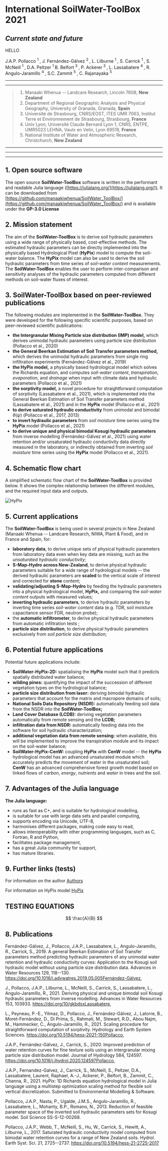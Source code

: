 <!-- MathJax -->
<script id="MathJax-script" async src="https://cdn.jsdelivr.net/npm/mathjax@3/es5/tex-mml-chtml.js"></script>

# International SoilWater-ToolBox 2021

## *Current state and future*
HELLO


J.A.P. Pollacco <sup> 1 </sup>, J. Fernández-Gálvez  <sup> 2 </sup>, L. Lilburne <sup> 1  </sup>, S. Carrick  <sup> 1  </sup>, S. McNeill  <sup> 1  </sup>, D.A. Peltzer <sup> 1  </sup> B. Belfort <sup> 3  </sup>, P. Ackerer<sup> 3  </sup>, L. Lassabatere <sup> 4  </sup>, R. Angulo-Jaramillo <sup> 4  </sup>, S.C. Zammit <sup> 5  </sup>, C. Rajanayaka <sup> 5  </sup>


---
---

> 1. Manaaki Whenua -- Landcare Research, Lincoln 7608, **New Zealand**
> 2. Department of Regional Geographic Analysis and Physical Geography, University of Granada, Granada, **Spain**
> 3. Université de Strasbourg, CNRS/EOST, ITES UMR 7063, Institut Terre et Environnement de Strasbourg, Strasbourg, **France**
> 4. Univ Lyon, Université Claude Bernard Lyon 1, CNRS, ENTPE, UMR5023 LEHNA, Vaulx en Velin, Lyon 69518, **France**
> 5. National Institute of Water and Atmospheric Research, Christchurch, **New Zealand**

---
---
---

## 1. Open source software

The open source **SoilWater-ToolBox** software is written in the performant and readable Julia language ([https://julialang.org/](https://julialang.org/)). It can be downloaded from [https://github.com/manaakiwhenua/SoilWater_ToolBox/](https://github.com/manaakiwhenua/SoilWater_ToolBox/) and is available under the **GP-3.0 License**

## 2. Mission statement

The aim of the **SoilWater-ToolBox** is to derive soil hydraulic parameters using a wide range of physically based, cost-effective methods. The estimated hydraulic parameters can be directly implemented into the physically based Hydrological Pixel (**HyPix**) model to compute the soil-water balance. The **HyPix** model can also be used to derive the soil hydraulic parameters from time series of *soil-water content* measurements. The **SoilWater-ToolBox** enables the user to perform inter-comparison and sensitivity analyses of the hydraulic parameters computed from different methods on soil-water fluxes of interest.

## 3.  SoilWater-ToolBox based on peer-reviewed publications

The following modules are implemented in the **SoilWater-ToolBox.** They were developed for the following specific scientific purposes, based on peer-reviewed scientific publications:

- **the Intergranular Mixing Particle size distribution (IMP) model,** which derives unimodal hydraulic parameters using particle size distribution (Pollacco et al., 2020)
- **the General Beerkan Estimation of Soil Transfer parameters method,** which derives the unimodal hydraulic parameters from single ring infiltration experiments (Fernández-Gálvez et al., 2019)
- **the HyPix model,** a physically based hydrological model which solves the Richards equation, and computes *soil-water content*, *transpiration*, *evaporation*, and *drainage* when input with climate data and hydraulic parameters (Pollacco et al., 2021)
- **the sorptivity model,** a novel procedure for straightforward computation of sorptivity (Lassabatere et al., 2021), which is implemented into the General Beerkan Estimation of Soil Transfer parameters method (Lassabatere et al., 2021) and in the **HyPix** model (Pollacco et al., 2021)
- **to derive saturated hydraulic conductivity** from unimodal and bimodal *θ*(*ψ*) (Pollacco et al., 2017, 2013)
- **to invert hydraulic parameters** from *soil moisture* time series using the **HyPix** model (Pollacco et al., 2021)
- **to derive unique and physical bimodal Kosugi hydraulic parameters** from inverse modelling (Fernández-Gálvez et al., 2021) using water retention and/or unsaturated hydraulic conductivity data directly measured in the laboratory, or indirectly obtained from inverting *soil moisture* time series using the **HyPix** model (Pollacco et al., 2021).

## 4.  Schematic flow chart

A simplified schematic flow chart of the **SoilWater-ToolBox** is provided below. It shows the complex relationship between the different modules, and the required input data and outputs.

![HyPix](https://manaakiwhenua.github.io/SoilWater_ToolBox/FIGURE/SoilWater-ToolBox-FlowChart.bmp "SoilWater-ToolBox Flowchart")


## 5.  Current applications

The **SoilWater-ToolBox** is being used in several projects in New Zealand (Manaaki Whenua -- Landcare Research, NIWA, Plant & Food), and in France and Spain, for:

- **laboratory data**, to derive unique sets of physical hydraulic parameters from laboratory data even when key data are missing, such as the *unsaturated hydraulic conductivity*;
- **S-Map-Hydro** **across New-Zealand**, to derive physical hydraulic parameters suitable for a wide range of hydrological models -- the derived hydraulic parameters are **scaled** to the vertical scale of interest and corrected for **stone** content;
- **validating/adjusting S-Map-Hydro** by feeding the hydraulic parameters into a physical hydrological model, **HyPix,** and comparing the *soil-water content* outputs with measured values;
- **inverting hydraulic parameters**, to derive hydraulic parameters by inverting time series *soil-water content* data (e.g. TDR, soil moisture capacitance sensor FDR, neutron probe);
- the **automatic infiltrometer**, to derive physical hydraulic parameters from automatic infiltration tests ;
- **particle size distribution**, to derive physical hydraulic parameters exclusively from *soil particle size distribution*;

## 6.  Potential future applications

Potential future applications include:

- **SoilWater-HyPix-2D:** spatialising the **HyPix** model such that it predicts spatially distributed water balance;
- **wilding pines:** quantifying the impact of the succession of different vegetation types on the hydrological balance;
- **particle size distribution from laser:** deriving bimodal hydraulic parameters that account for the matrix and macropore domains of soils;
- **National Soils Data Repository (NSDR):** automatically feeding soil data from the NSDR into the **SoilWater-ToolBox;**
- **Land Cover Database (LCDB):** deriving vegetation parameters automatically from remote sensing and the **LCDB;**
- **infiltration data from NSDR:** automatically feeding data into the software for soil hydraulic characterization;
- **additional vegetation data from remote sensing:** when available, this will be implemented to improve the transpiration module and its impact on the soil-water balance;
- **SoilWater-HyPix-CenW:** coupling **HyPix** with **CenW** model -- the **HyPix** hydrological model has an advanced unsaturated module which accurately predicts the movement of water in the unsaturated soil; **CenW** has an advanced comprehensive forest growth model based on linked flows of *carbon*, *energy*, *nutrients* and *water* in trees and the soil.

## 7.  Advantages of the Julia language

**The Julia language:**

- runs as fast as C+, and is suitable for hydrological modelling,
- is suitable for use with large data sets and parallel computing,
- supports encoding via Unicode, UTF-8,
- harmonises different packages, making code easy to read,
- allows interoperability with other programming languages, such as C, Fortran, R and Python,
- facilitates package management,
- has a great Julia community for support,
- has mature libraries.

## 9. Further links (tests)

For information on the author [Authors](https://manaakiwhenua.github.io/SoilWater_ToolBox/Authors)

For information on HyPix model [HyPix](https://manaakiwhenua.github.io/SoilWater_ToolBox/HYPIX/HyPix_Introducing)


## TESTING EQUATIONS
$$
\frac{A}{B}
$$


## 8.  Publications

Fernández-Gálvez, J., Pollacco, J.A.P., Lassabatere, L., Angulo-Jaramillo, R., Carrick, S., 2019. A general Beerkan Estimation of Soil Transfer parameters method predicting hydraulic parameters of any unimodal water retention and hydraulic conductivity curves: Application to the Kosugi soil hydraulic model without using particle size distribution data. Advances in Water Resources 129, 118--130. https://doi.org/10.1016/j.advwatres.2019.05.005Fernández-Gálvez,

J., Pollacco, J.A.P., Lilburne, L., McNeill, S., Carrick, S., Lassabatere, L., Angulo-Jaramillo, R., 2021. Deriving physical and unique bimodal soil Kosugi hydraulic parameters from inverse modelling. Advances in Water Resources 153, 103933. https://doi.org/10/gkbdsxLassabatere,

L., Peyneau, P.-E., Yilmaz, D., Pollacco, J., Fernández-Gálvez, J., Latorre, B., Moret-Fernández, D., Di Prima, S., Rahmati, M., Stewart, R.D., Abou Najm, M., Hammecker, C., Angulo-Jaramillo, R., 2021. Scaling procedure for straightforward computation of sorptivity. Hydrology and Earth System Sciences. https://doi.org/10.5194/hess-2021-150Pollacco,

J.A.P., Fernández-Gálvez, J., Carrick, S., 2020. Improved prediction of water retention curves for fine texture soils using an intergranular mixing particle size distribution model. Journal of Hydrology 584, 124597. https://doi.org/10.1016/j.jhydrol.2020.124597Pollacco,

J.A.P., Fernandez-Galvez, J., Carrick, S., McNeill, S., Peltzer, D.A., Lassabatere, Laurent, Raphael, A.-J., Ackerer, P., Belfort, B., Zammit, C., Channa, R., 2021. HyPix: 1D Richards equation hydrological model in Julia language using a multistep optimization scaling method for flexible soil vertical discretization. Submitted to Environmental Modelling & Software.

Pollacco, J.A.P., Nasta, P., Ugalde, J.M.S., Angulo-Jaramillo, R., Lassabatere, L., Mohanty, B.P., Romano, N., 2013. Reduction of feasible parameter space of the inverted soil hydraulic parameters sets for Kosugi model. Soil Science SS-S-12-00268.

Pollacco, J.A.P., Webb, T., McNeill, S., Hu, W., Carrick, S., Hewitt, A., Lilburne, L., 2017. Saturated hydraulic conductivity model computed from bimodal water retention curves for a range of New Zealand soils. Hydrol. Earth Syst. Sci. 21, 2725--2737. https://doi.org/10.5194/hess-21-2725-2017
